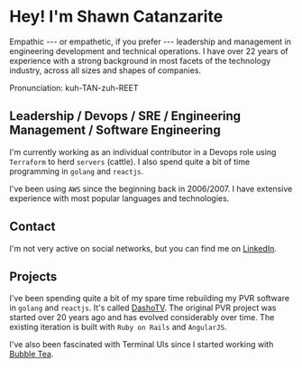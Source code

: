 # Hey! I'm Shawn Catanzarite

Empathic --- or empathetic, if you prefer --- leadership and management in engineering development and technical
operations. I have over 22 years of experience with a strong background in most facets of the technology industry,
across all sizes and shapes of companies.

Pronunciation: kuh-TAN-zuh-REET

## Leadership / Devops / SRE / Engineering Management / Software Engineering

I'm currently working as an individual contributor in a Devops role using `Terraform` to herd `servers` (cattle). I
also spend quite a bit of time programming in `golang` and `reactjs`.

I've been using `AWS` since the beginning back in 2006/2007. I have extensive experience with most popular languages
and technologies.

## Contact

I'm not very active on social networks, but you can find me on [LinkedIn](https://www.linkedin.com/in/shawncatanzarite/).

## Projects

I've been spending quite a bit of my spare time rebuilding my PVR software in `golang` and `reactjs`. It's called
[DashoTV](https://github.com/dashotv). The original PVR project was started over 20 years ago and has evolved considerably
over time. The existing iteration is built with `Ruby on Rails` and `AngularJS`.

I've also been fascinated with Terminal UIs since I started working with [Bubble Tea](github.com/charmbracelet/bubbletea).
